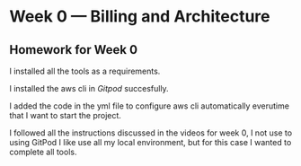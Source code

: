 # Week 0 — Billing and Architecture

## Homework for Week 0

I installed all the tools as a requirements.

I installed the aws cli in *Gitpod* succesfully.

I added the code in the yml file to  configure aws cli automatically everutime that I want to start the project.

I followed all the instructions discussed in the videos for week 0, I not use to using GitPod I like use all my local environment, but for this case I wanted to complete all tools.

